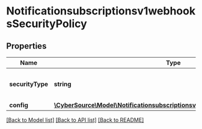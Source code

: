 # Notificationsubscriptionsv1webhooksSecurityPolicy

## Properties
Name | Type | Description | Notes
------------ | ------------- | ------------- | -------------
**securityType** | **string** | Security Policy of the client server. | [optional] 
**config** | [**\CyberSource\Model\Notificationsubscriptionsv1webhooksSecurityPolicyConfig**](Notificationsubscriptionsv1webhooksSecurityPolicyConfig.md) |  | [optional] 

[[Back to Model list]](../README.md#documentation-for-models) [[Back to API list]](../README.md#documentation-for-api-endpoints) [[Back to README]](../README.md)


